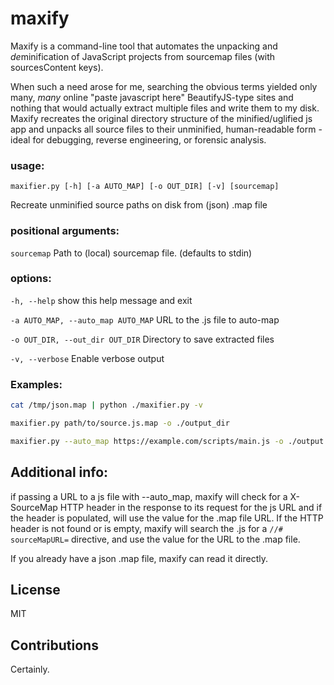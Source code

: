 # maxify
Maxify is a command-line tool that automates the unpacking and *de*minification of JavaScript projects from sourcemap files (with sourcesContent keys).

When such a need arose for me, searching the obvious terms yielded only many, *many* online "paste javascript here" BeautifyJS-type sites and nothing that would actually extract multiple files and write them to my disk. Maxify recreates the original directory structure of the minified/uglified js app and unpacks all source files to their unminified, human-readable form - ideal for debugging, reverse engineering, or forensic analysis. 

### usage: 
`maxifier.py [-h] [-a AUTO_MAP] [-o OUT_DIR] [-v] [sourcemap]`

Recreate unminified source paths on disk from (json) .map file

### positional arguments:
  `sourcemap`             Path to (local) sourcemap file. (defaults to stdin)

### options:
  `-h, --help`            show this help message and exit
  
  `-a AUTO_MAP, --auto_map AUTO_MAP`
                        URL to the .js file to auto-map
                        
  `-o OUT_DIR, --out_dir OUT_DIR`
                        Directory to save extracted files
                        
  `-v, --verbose`         Enable verbose output

### Examples:
``` bash
cat /tmp/json.map | python ./maxifier.py -v
```
``` bash
maxifier.py path/to/source.js.map -o ./output_dir
```
``` bash
maxifier.py --auto_map https://example.com/scripts/main.js -o ./output -v
```

## Additional info:
if passing a URL to a js file with --auto_map, maxify will check for a X-SourceMap HTTP header in the response to its request for the js URL and if the header is populated, will use the value for the .map file URL. If the HTTP header is not found or is empty, maxify will search the .js for a `//# sourceMapURL=` directive, and use the value for the URL to the .map file. 

If you already have a json .map file, maxify can read it directly.

## License
MIT 

## Contributions
Certainly.
